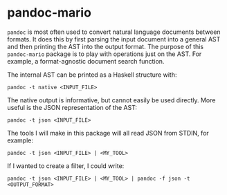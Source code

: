 # pandoc-mario

`pandoc` is most often used to convert natural language documents between
formats. It does this by first parsing the input document into a general AST
and then printing the AST into the output format. The purpose of this
`pandoc-mario` package is to play with operations just on the AST. For example,
a format-agnostic document search function.

The internal AST can be printed as a Haskell structure with:

```
pandoc -t native <INPUT_FILE>
```

The native output is informative, but cannot easily be used directly. More useful is the JSON representation of the AST:

```
pandoc -t json <INPUT_FILE>
```

The tools I will make in this package will all read JSON from STDIN, for
example:

```
pandoc -t json <INPUT_FILE> | <MY_TOOL>
```

If I wanted to create a filter, I could write:

```
pandoc -t json <INPUT_FILE> | <MY_TOOL> | pandoc -f json -t <OUTPUT_FORMAT>
```
